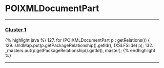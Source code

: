 # POIXMLDocumentPart

***

### [Cluster 1](./1)
{% highlight java %}
127. for (POIXMLDocumentPart p : getRelations()) {
129.         shIdMap.put(p.getPackageRelationship().getId(), (XSLFSlide) p);
132.         _masters.put(p.getPackageRelationship().getId(), master);
{% endhighlight %}

***

